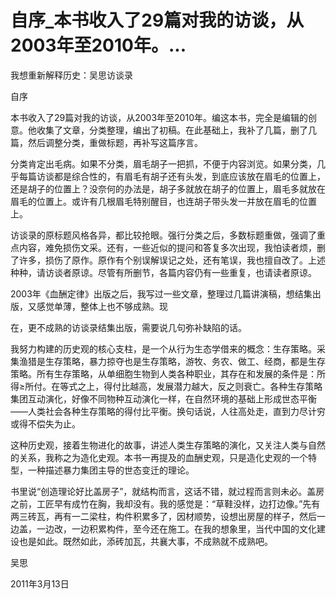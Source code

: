 # 自序_本书收入了29篇对我的访谈，从2003年至2010年。...

我想重新解释历史：吴思访谈录

自序

本书收入了29篇对我的访谈，从2003年至2010年。编这本书，完全是编辑的创意。他收集了文章，分类整理，编出了初稿。在此基础上，我补了几篇，删了几篇，然后调整分类，重做标题，再补写这篇序言。

分类肯定出毛病。如果不分类，眉毛胡子一把抓，不便于内容浏览。如果分类，几乎每篇访谈都是综合性的，有眉毛有胡子还有头发，到底应该放在眉毛的位置上，还是胡子的位置上？没奈何的办法是，胡子多就放在胡子的位置上，眉毛多就放在眉毛的位置上。或许有几根眉毛特别醒目，也连胡子带头发一并放在眉毛的位置上。

访谈录的原标题风格各异，都比较抢眼。强行分类之后，多数标题重做，强调了重点内容，难免损伤文采。还有，一些近似的提问和答复多次出现，我怕读者烦，删了许多，损伤了原作。原作有个别误解误记之处，还有笔误，我也擅自改了。上述种种，请访谈者原谅。尽管有所删节，各篇内容仍有一些重复，也请读者原谅。

2003年《血酬定律》出版之后，我写过一些文章，整理过几篇讲演稿，想结集出版，又感觉单薄，整体上也不够成熟。现

在，更不成熟的访谈录结集出版，需要说几句弥补缺陷的话。

我努力构建的历史观的核心支柱，是一个从行为生态学借来的概念：生存策略。采集渔猎是生存策略，暴力掠夺也是生存策略，游牧、务农、做工、经商，都是生存策略。所有生存策略，从单细胞生物到人类各种职业，其存在和发展的条件是：所得≥所付。在等式之上，得付比越高，发展潜力越大，反之则衰亡。各种生存策略集团互动演化，好像不同物种互动演化一样，在自然环境的基础上形成世态平衡——人类社会各种生存策略的得付比平衡。换句话说，人往高处走，直到力尽计穷或得不偿失为止。

这种历史观，接着生物进化的故事，讲述人类生存策略的演化，又关注人类与自然的关系，我称之为造化史观。本书一再提及的血酬史观，只是造化史观的一个特型，一种描述暴力集团主导的世态变迁的理论。

书里说“创造理论好比盖房子”，就结构而言，这话不错，就过程而言则未必。盖房之前，工匠早有成竹在胸，我却没有。我的感觉是：“草鞋没样，边打边像。”先有两三砖瓦，再有一二梁柱，构件积累多了，因材顺势，设想出房屋的样子，然后一边盖，一边改，一边积累构件，至今还在施工。在我的想象里，当代中国的文化建设也是如此。既然如此，添砖加瓦，共襄大事，不成熟就不成熟吧。

吴思

2011年3月13日